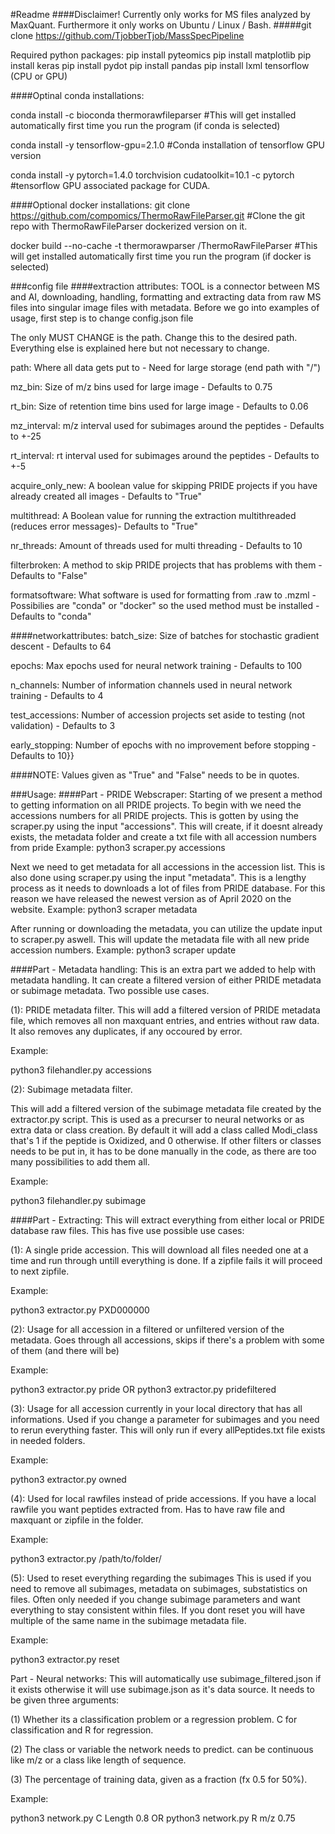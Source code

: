 #Readme
####Disclaimer! Currently only works for MS files analyzed by MaxQuant. Furthermore it only works on Ubuntu / Linux / Bash.
#####git clone https://github.com/TjobberTjob/MassSpecPipeline

Required python packages:
pip install pyteomics
pip install matplotlib
pip install keras
pip install pydot
pip install pandas
pip install lxml
tensorflow (CPU or GPU)

####Optinal conda installations:

conda install -c bioconda thermorawfileparser                               #This will get installed automatically first time you run the program (if conda is selected)

conda install -y tensorflow-gpu=2.1.0                                       #Conda installation of tensorflow GPU version

conda install -y pytorch=1.4.0 torchvision cudatoolkit=10.1 -c pytorch      #tensorflow GPU associated package for CUDA.

####Optional docker installations:
git clone https://github.com/compomics/ThermoRawFileParser.git              #Clone the git repo with ThermoRawFileParser dockerized version on it.

docker build --no-cache -t thermorawparser /ThermoRawFileParser             #This will get installed automatically first time you run the program (if docker is selected)


###config file
####extraction attributes:
TOOL is a connector between MS and AI, downloading, handling, formatting and extracting data from raw MS files into singular image files with metadata.
Before we go into examples of usage, first step is to change config.json file

The only MUST CHANGE is the path. Change this to the desired path. Everything else is explained here but not necessary to change.

path: Where all data gets put to - Need for large storage (end path with "/")

mz_bin: Size of m/z bins used for large image - Defaults to 0.75

rt_bin: Size of retention time bins used for large image - Defaults to 0.06

mz_interval: m/z interval used for subimages around the peptides - Defaults to +-25

rt_interval: rt interval used for subimages around the peptides - Defaults to +-5

acquire_only_new: A boolean value for skipping PRIDE projects if you have already created all images - Defaults to "True"

multithread: A Boolean value for running the extraction multithreaded (reduces error messages)- Defaults to "True"

nr_threads: Amount of threads used for multi threading - Defaults to 10

filterbroken: A method to skip PRIDE projects that has problems with them - Defaults to "False"

formatsoftware: What software is used for formatting from .raw to .mzml - Possibilies are "conda" or "docker" so the used method must be installed - Defaults to "conda"

####networkattributes:
batch_size: Size of batches for stochastic gradient descent - Defaults to 64

epochs: Max epochs used for neural network training - Defaults to 100

n_channels: Number of information channels used in neural network training - Defaults to 4

test_accessions: Number of accession projects set aside to testing (not validation) - Defaults to 3

early_stopping: Number of epochs with no improvement before stopping - Defaults to 10}}

####NOTE: Values given as "True" and "False" needs to be in quotes.

###Usage:
####Part - PRIDE Webscraper:
Starting of we present a method to getting information on all PRIDE projects.
To begin with we need the accessions numbers for all PRIDE projects. This is gotten by using the scraper.py using the input "accessions".
This will create, if it doesnt already exists, the metadata folder and create a txt file with all accession numbers from pride
Example:
python3 scraper.py accessions

Next we need to get metadata for all accessions in the accession list.
This is also done using scraper.py using the input "metadata".
This is a lengthy process as it needs to downloads a lot of files from PRIDE database.
For this reason we have released the newest version as of April 2020 on the website.
Example:
python3 scraper metadata

After running or downloading the metadata, you can utilize the update input to scraper.py aswell.
This will update the metadata file with all new pride accession numbers.
Example:
python3 scraper update


####Part - Metadata handling:
This is an extra part we added to help with metadata handling.
It can create a filtered version of either PRIDE metadata or subimage metadata. Two possible use cases.

(1): PRIDE metadata filter.
This will add a filtered version of PRIDE metadata file, which removes all non maxquant entries, and entries without raw data.
It also removes any duplicates, if any occoured by error.

Example:

python3 filehandler.py accessions

(2): Subimage metadata filter.

This will add a filtered version of the subimage metadata file created by the extractor.py script.
This is used as a precurser to neural networks or as extra data or class creation.
By default it will add a class called Modi_class that's 1 if the peptide is Oxidized, and 0 otherwise.
If other filters or classes needs to be put in, it has to be done manually in the code, as there are too many possibilities to add them all.

Example:

python3 filehandler.py subimage


####Part - Extracting:
This will extract everything from either local or PRIDE database raw files.
This has five use possible use cases:

(1): A single pride accession. This will download all files needed one at a time and run through untill everything is done.
If a zipfile fails it will proceed to next zipfile.

Example:

python3 extractor.py PXD000000

(2): Usage for all accession in a filtered or unfiltered version of the metadata. Goes through all accessions,
skips if there's a problem with some of them (and there will be)

Example:

python3 extractor.py pride OR python3 extractor.py pridefiltered

(3): Usage for all accession currently in your local directory that has all informations.
Used if you change a parameter for subimages and you need to rerun everything faster.
This will only run if every allPeptides.txt file exists in needed folders.

Example:

python3 extractor.py owned

(4): Used for local rawfiles instead of pride accessions. If you have a local rawfile you want peptides extracted from.
Has to have raw file and maxquant or zipfile in the folder.

Example:

python3 extractor.py /path/to/folder/


(5): Used to reset everything regarding the subimages
This is used if you need to remove all subimages, metadata on subimages, substatistics on files.
Often only needed if you change subimage parameters and want everything to stay consistent within files.
If you dont reset you will have multiple of the same name in the subimage metadata file.

Example:

python3 extractor.py reset


Part - Neural networks:
This will automatically use subimage_filtered.json if it exists otherwise it will use subimage.json as it's data source.
It needs to be given three arguments:

(1) Whether its a classification problem or a regression problem. C for classification and R for regression.

(2) The class or variable the network needs to predict. can be continuous like m/z or a class like length of sequence.

(3) The percentage of training data, given as a fraction (fx 0.5 for 50%).

Example:

python3 network.py C Length 0.8 OR python3 network.py R m/z 0.75



